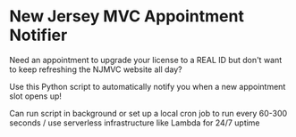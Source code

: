 # New Jersey MVC Appointment Notifier
Need an appointment to upgrade your license to a REAL ID but don't want to keep refreshing the NJMVC website all day?

Use this Python script to automatically notify you when a new appointment slot opens up!

Can run script in background or set up a local cron job to run every 60-300 seconds / use serverless infrastructure like Lambda for 24/7 uptime